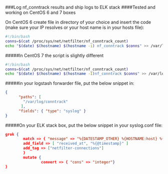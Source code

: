 ###Log nf_conntrack results and ship logs to ELK stack
####Tested and working on CentOS 6 and 7 boxes

On CentOS 6 create file in directory of your choice and insert the code
(make sure your IP resolves or your host name is in  your hosts file):

```bash
#!/bin/bash
conns=$(cat /proc/sys/net/netfilter/nf_conntrack_count)
echo "$(date) $(hostname) $(hostname -i) nf_conntrack $conns" >> /var/log/conntrack
```

#####In CentOS 7 the script is slightly different

```bash
#!/bin/bash
conns=$(cat /proc/sys/net/netfilter/nf_conntrack_count)
echo "$(date) $(hostname) $(hostname -I)nf_conntrack $conns" >> /var/log/conntrack
```


#####in your logstash forwarder file, put the below snippet in:
```json
{
      "paths": [
        "/var/log/conntrack"
       ],
      "fields": { "type": "syslog" }
}
```


#####On your ELK stack box, put the below snippet in your syslog.conf file:


```json
grok {
        match => { "message" => "%{DATESTAMP_OTHER} %{HOSTNAME:host} %{IPV4:ip} %{SYSLOGPROG} %{BASE10NUM:cons:int}" }
        add_field => [ "received_at", "%{@timestamp}" ]
        add_tag => ["netfilter-connections"]
        }
        mutate {
                convert => { "cons" => "integer"}
}


